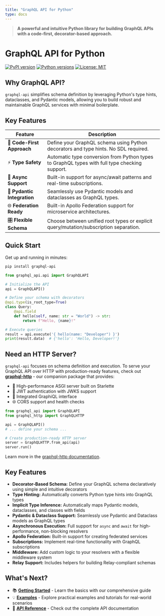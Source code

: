 ```yaml
---
title: "GraphQL API for Python"
type: docs
---
```


> **A powerful and intuitive Python library for building GraphQL APIs with a code-first, decorator-based approach.**

# GraphQL API for Python

[![PyPI version](https://badge.fury.io/py/graphql-api.svg)](https://badge.fury.io/py/graphql-api)
[![Python versions](https://img.shields.io/pypi/pyversions/graphql-api.svg)](https://pypi.org/project/graphql-api/)
[![License: MIT](https://img.shields.io/badge/License-MIT-yellow.svg)](https://opensource.org/licenses/MIT)

## Why GraphQL API?

`graphql-api` simplifies schema definition by leveraging Python's type hints, dataclasses, and Pydantic models, allowing you to build robust and maintainable GraphQL services with minimal boilerplate.

## Key Features

| Feature | Description |
|---------|-------------|
| 🎯 **Code-First Approach** | Define your GraphQL schema using Python decorators and type hints. No SDL required. |
| ⚡ **Type Safety** | Automatic type conversion from Python types to GraphQL types with full type checking support. |
| 🔄 **Async Support** | Built-in support for async/await patterns and real-time subscriptions. |
| 🧩 **Pydantic Integration** | Seamlessly use Pydantic models and dataclasses as GraphQL types. |
| 🌐 **Federation Ready** | Built-in Apollo Federation support for microservice architectures. |
| 🎛️ **Flexible Schema** | Choose between unified root types or explicit query/mutation/subscription separation. |

## Quick Start

Get up and running in minutes:

```bash
pip install graphql-api
```

```python
from graphql_api.api import GraphQLAPI

# Initialize the API
api = GraphQLAPI()

# Define your schema with decorators
@api.type(is_root_type=True)
class Query:
    @api.field
    def hello(self, name: str = "World") -> str:
        return f"Hello, {name}!"

# Execute queries
result = api.execute('{ hello(name: "Developer") }')
print(result.data)  # {'hello': 'Hello, Developer!'}
```

## Need an HTTP Server?

`graphql-api` focuses on schema definition and execution. To serve your GraphQL API over HTTP with production-ready features, check out **[graphql-http](https://github.com/parob/graphql-http)** - our companion package that provides:

- 🚀 High-performance ASGI server built on Starlette
- 🔐 JWT authentication with JWKS support
- 🎨 Integrated GraphiQL interface
- 🌐 CORS support and health checks

```python
from graphql_api import GraphQLAPI
from graphql_http import GraphQLHTTP

api = GraphQLAPI()
# ... define your schema ...

# Create production-ready HTTP server
server = GraphQLHTTP.from_api(api)
server.run()
```

Learn more in the [graphql-http documentation](https://parob.github.io/graphql-http).

## Key Features

- **Decorator-Based Schema:** Define your GraphQL schema declaratively using simple and intuitive decorators
- **Type Hinting:** Automatically converts Python type hints into GraphQL types
- **Implicit Type Inference:** Automatically maps Pydantic models, dataclasses, and classes with fields
- **Pydantic & Dataclass Support:** Seamlessly use Pydantic and Dataclass models as GraphQL types
- **Asynchronous Execution:** Full support for `async` and `await` for high-performance, non-blocking resolvers
- **Apollo Federation:** Built-in support for creating federated services
- **Subscriptions:** Implement real-time functionality with GraphQL subscriptions
- **Middleware:** Add custom logic to your resolvers with a flexible middleware system
- **Relay Support:** Includes helpers for building Relay-compliant schemas

## What's Next?

- 📚 **[Getting Started](docs/getting-started/)** - Learn the basics with our comprehensive guide
- 💡 **[Examples](docs/examples/)** - Explore practical examples and tutorials for real-world scenarios  
- 📖 **[API Reference](docs/api-reference/)** - Check out the complete API documentation
